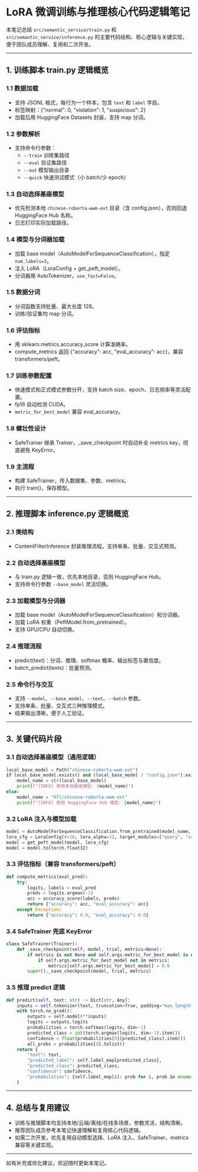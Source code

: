 # LoRA 微调训练与推理核心代码逻辑笔记

本笔记总结 `src/semantic_service/train.py` 和 `src/semantic_service/inference.py` 的主要代码结构、核心逻辑与关键实现，便于团队成员理解、复用和二次开发。

---

## 1. 训练脚本 train.py 逻辑概览

### 1.1 数据加载

- 支持 JSONL 格式，每行为一个样本，包含 `text` 和 `label` 字段。
- 标签映射：{"normal": 0, "violation": 1, "suspicious": 2}
- 加载后用 HuggingFace Datasets 封装，支持 map 分词。

### 1.2 参数解析

- 支持命令行参数：
  - `--train` 训练集路径
  - `--eval` 验证集路径
  - `--out` 模型输出目录
  - `--quick` 快速测试模式（小 batch/少 epoch）

### 1.3 自动选择基座模型

- 优先检测本地 `chinese-roberta-wwm-ext` 目录（含 config.json），否则回退 HuggingFace Hub 名称。
- 日志打印实际加载路径。

### 1.4 模型与分词器加载

- 加载 base model（AutoModelForSequenceClassification），指定 `num_labels=3`。
- 注入 LoRA（LoraConfig + get_peft_model）。
- 分词器用 AutoTokenizer，`use_fast=False`。

### 1.5 数据分词

- 分词函数支持批量、最大长度 128。
- 训练/验证集均 map 分词。

### 1.6 评估指标

- 用 sklearn.metrics.accuracy_score 计算准确率。
- compute_metrics 返回 {"accuracy": acc, "eval_accuracy": acc}，兼容 transformers/peft。

### 1.7 训练参数配置

- 快速模式和正式模式参数分开，支持 batch size、epoch、日志频率等灵活配置。
- fp16 自动检测 CUDA。
- `metric_for_best_model` 兼容 eval_accuracy。

### 1.8 健壮性设计

- SafeTrainer 继承 Trainer，_save_checkpoint 时自动补全 metrics key，彻底避免 KeyError。

### 1.9 主流程

- 构建 SafeTrainer，传入数据集、参数、metrics。
- 执行 train()，保存模型。

---

## 2. 推理脚本 inference.py 逻辑概览

### 2.1 类结构

- ContentFilterInference 封装推理流程，支持单条、批量、交互式预测。

### 2.2 自动选择基座模型

- 与 train.py 逻辑一致，优先本地目录，否则 HuggingFace Hub。
- 支持命令行参数 `--base_model` 灵活切换。

### 2.3 加载模型与分词器

- 加载 base model（AutoModelForSequenceClassification）和分词器。
- 加载 LoRA 权重（PeftModel.from_pretrained）。
- 支持 GPU/CPU 自动切换。

### 2.4 推理流程

- predict(text)：分词、推理、softmax 概率、输出标签与置信度。
- batch_predict(texts)：批量预测。

### 2.5 命令行与交互

- 支持 `--model`、`--base_model`、`--text`、`--batch` 参数。
- 支持单条、批量、交互式三种推理模式。
- 结果输出清晰，便于人工验证。

---

## 3. 关键代码片段

### 3.1 自动选择基座模型（通用逻辑）

```python
local_base_model = Path("chinese-roberta-wwm-ext")
if local_base_model.exists() and (local_base_model / "config.json").exists():
    model_name = str(local_base_model)
    print(f"[INFO] 使用本地基座模型: {model_name}")
else:
    model_name = "hfl/chinese-roberta-wwm-ext"
    print(f"[INFO] 使用 HuggingFace Hub 模型: {model_name}")
```

### 3.2 LoRA 注入与模型加载

```python
model = AutoModelForSequenceClassification.from_pretrained(model_name, num_labels=3, ...)
lora_cfg = LoraConfig(r=16, lora_alpha=32, target_modules=["query", "value"])
model = get_peft_model(model, lora_cfg)
model = model.to(torch.float32)
```

### 3.3 评估指标（兼容 transformers/peft）

```python
def compute_metrics(eval_pred):
    try:
        logits, labels = eval_pred
        preds = logits.argmax(-1)
        acc = accuracy_score(labels, preds)
        return {"accuracy": acc, "eval_accuracy": acc}
    except Exception:
        return {"accuracy": 0.0, "eval_accuracy": 0.0}
```

### 3.4 SafeTrainer 兜底 KeyError

```python
class SafeTrainer(Trainer):
    def _save_checkpoint(self, model, trial, metrics=None):
        if metrics is not None and self.args.metric_for_best_model is not None:
            if self.args.metric_for_best_model not in metrics:
                metrics[self.args.metric_for_best_model] = 0.0
        super()._save_checkpoint(model, trial, metrics)
```

### 3.5 推理 predict 逻辑

```python
def predict(self, text: str) -> Dict[str, Any]:
    inputs = self.tokenizer(text, truncation=True, padding="max_length", max_length=128, return_tensors="pt").to(self.device)
    with torch.no_grad():
        outputs = self.model(**inputs)
        logits = outputs.logits
        probabilities = torch.softmax(logits, dim=-1)
        predicted_class = int(torch.argmax(logits, dim=-1).item())
        confidence = float(probabilities[0][predicted_class].item())
        all_probs = probabilities[0].tolist()
    return {
        "text": text,
        "predicted_label": self.label_map[predicted_class],
        "predicted_class": predicted_class,
        "confidence": confidence,
        "probabilities": {self.label_map[i]: prob for i, prob in enumerate(all_probs)}
    }
```

---

## 4. 总结与复用建议

- 训练与推理脚本均支持本地/云端/离线/在线多场景，参数灵活，结构清晰。
- 推荐团队成员参考本笔记快速理解和复用核心代码逻辑。
- 如需二次开发，优先复用自动模型选择、LoRA 注入、SafeTrainer、metrics 兼容等关键实现。

---

如有补充或优化建议，欢迎随时更新本笔记。
